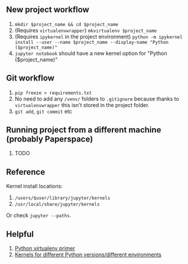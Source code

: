 ## New project workflow
1. `mkdir $project_name && cd $project_name`
2. (Requires `virtualenvwrapper`) `mkvirtualenv $project_name`
3. (Requires `ipykernel` in the project environment) `python -m ipykernel install --user --name $project_name --display-name "Python ($project_name)"`
4. `jupyter notebook` should have a new kernel option for "Python ($project_name)"

## Git workflow
1. `pip freeze > requirements.txt`
2. No need to add any `/venv/` folders to `.gitignore` because thanks to `virtualenvwrapper` this isn't stored in the project folder.
3. `git add`, `git commit` etc

## Running project from a different machine (probably Paperspace)
1. TODO

## Reference
Kernel install locations:

1. `/users/$user/library/jupyter/kernels`
2. `/usr/local/share/jupyter/kernels`

Or check `jupyter --paths`.

## Helpful
1. [Python virtualenv primer](https://realpython.com/python-virtual-environments-a-primer/)
2. [Kernels for different Python versions/different environments](http://ipython.readthedocs.io/en/stable/install/kernel_install.html)